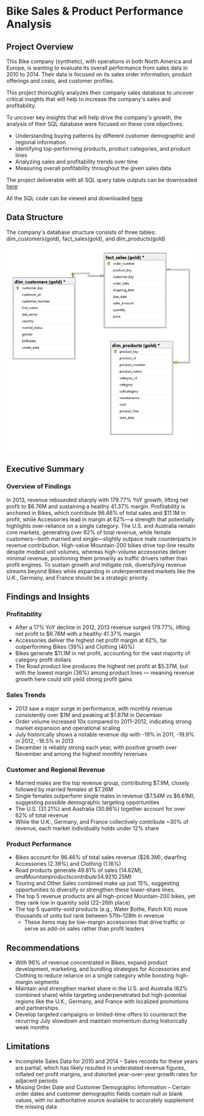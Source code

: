 # Bike Sales & Product Performance Analysis

## Project Overview

This Bike company (synthetic), with operations in both North America and Europe, is wanting to evaluate its overall performance from sales data in 2010 to 2014. Their data is focused on its sales order information, product offerings and costs, and customer profiles. 

This project thoroughly analyzes their company sales database to uncover critical insights that will help to increase the company's sales and profitability. 

To uncover key insights that will help drive the company's growth, the analysis of their SQL database were focused on these core objectives:

  - Understanding buying patterns by different customer demographic and regional information
  - Identifying top-performing products, product categories, and product lines
  - Analyzing sales and profitability trends over time
  - Measuring overall profitability throughout the given sales data

The project deliverable with all SQL query table outputs can be downloaded [here](https://github.com/pjmaninang/Bike-Sales-SQL-Analysis-Project/blob/main/Project%20Deliverable.xlsx)

All the SQL code can be viewed and downloaded [here](https://github.com/pjmaninang/Bike-Sales-SQL-Analysis-Project/blob/main/BikeSales%20SQL%20Analysis.sql)

## Data Structure

The company's database structure consists of three tables: dim_customers(gold), fact_sales(gold), and dim_products(gold)

![Database Schema](https://github.com/pjmaninang/Bike-Sales-SQL-Analysis-Project/blob/main/Database%20Schema.png?raw=true)

## Executive Summary

### Overview of Findings

In 2013, revenue rebounded sharply with 179.77% YoY growth, lifting net profit to $6.76M and sustaining a healthy 41.37% margin. Profitability is anchored in Bikes, which contribute 96.46% of total sales and $11.1M in profit, while Accessories lead in margin at 62%—a strength that potentially highlights over-reliance on a single category. The U.S. and Australia remain core markets, generating over 62% of total revenue, while female customers—both married and single—slightly outpace male counterparts in revenue contribution. High-value Mountain-200 bikes drive top-line results despite modest unit volumes, whereas high-volume accessories deliver minimal revenue, positioning them primarily as traffic drivers rather than profit engines. To sustain growth and mitigate risk, diversifying revenue streams beyond Bikes while expanding in underpenetrated markets like the U.K., Germany, and France should be a strategic priority.

## Findings and Insights

### Profitability

- After a 17% YoY decline in 2012, 2013 revenue surged 179.77%, lifting net profit to $6.76M with a healthy 41.37% margin
- Accessories deliver the highest net profit margin at 62%, far outperforming Bikes (39%) and Clothing (40%)
- Bikes generate $11.1M in net profit, accounting for the vast majority of category profit dollars
- The Road product line produces the highest net profit at $5.37M, but with the lowest margin (36%) among product lines — meaning revenue growth here could still yield strong profit gains

### Sales Trends

- 2013 saw a major surge in performance, with monthly revenue consistently over $1M and peaking at $1.87M in December
- Order volume increased 10x compared to 2011–2012, indicating strong market expansion and operational scaling
- July historically shows a notable revenue dip with -19% in 2011, -19.9% in 2012, -16.5% in 2013
- December is reliably strong each year, with positive growth over November and among the highest monthly revenues

### Customer and Regional Revenue

- Married males are the top revenue group, contributing $7.9M, closely followed by married females at $7.26M
- Single females outperform single males in revenue ($7.54M vs $6.61M), suggesting possible demographic targeting opportunities
- The U.S. (31.21%) and Australia (30.86%) together account for over 62% of total revenue
- While the U.K., Germany, and France collectively contribute ~30% of revenue, each market individually holds under 12% share

### Product Performance

- Bikes account for 96.46% of total sales revenue ($28.3M), dwarfing Accessories (2.39%) and Clothing (1.16%)
- Road products generate 49.81% of sales ($14.62M), and Mountain products contribute 34.92% ($10.25M)
- Touring and Other Sales combined make up just 15%, suggesting opportunities to diversify or strengthen these lower-share lines.
- The top 5 revenue products are all high-priced Mountain-200 bikes, yet they rank low in quantity sold (22–26th place)
- The top 5 quantity-sold products (e.g., Water Bottle, Patch Kit) move thousands of units but rank between 57th–128th in revenue
  - These items may be low-margin accessories that drive traffic or serve as add-on sales rather than profit leaders

## Recommendations

- With 96% of revenue concentrated in Bikes, expand product development, marketing, and bundling strategies for Accessories and Clothing to reduce reliance on a single category while boosting high-margin segments
- Maintain and strengthen market share in the U.S. and Australia (62% combined share) while targeting underpenetrated but high-potential regions like the U.K., Germany, and France with localized promotions and partnerships
- Develop targeted campaigns or limited-time offers to counteract the recurring July slowdown and maintain momentum during historically weak months

## Limitations
- Incomplete Sales Data for 2010 and 2014 – Sales records for these years are partial, which has likely resulted in understated revenue figures, inflated net profit margins, and distorted year-over-year growth rates for adjacent periods
- Missing Order Date and Customer Demographic Information – Certain order dates and customer demographic fields contain null or blank values, with no authoritative source available to accurately supplement the missing data

